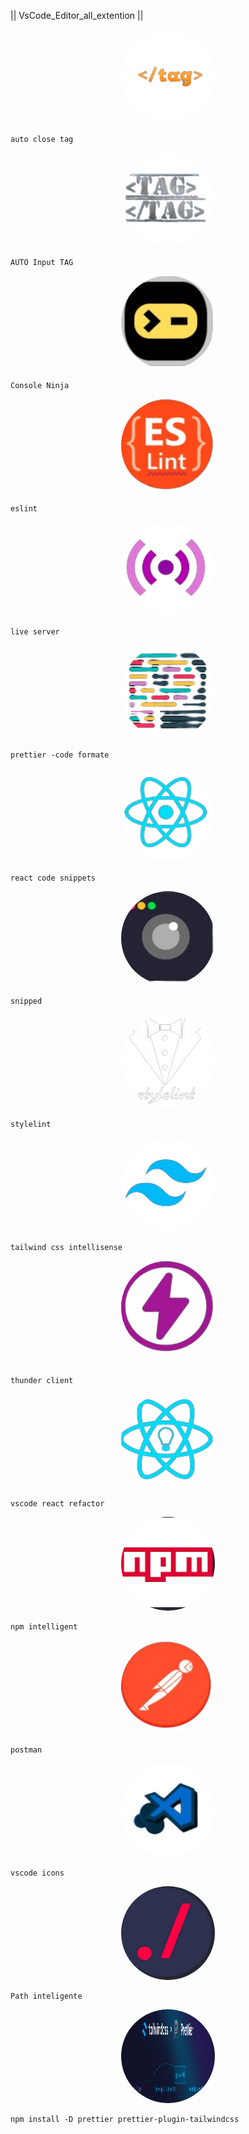 || VsCode_Editor_all_extention ||
<p align="center">
  <img src="1-removebg-preview.png" alt="VsCode Editor" width="150" height="150" style="border-radius: 50%;">
</p>

```
auto close tag
```
<p align="center">
  <img src="https://github.com/md-jaman-web-developer/-VsCode_Editor_all_extention-/blob/main/%7C%7CAll%20Photos%20%7C%7C/Auto_Input_Tag-removebg-preview.png" alt="VsCode Editor" width="150" height="150" style="border-radius: 50%;">
</p>

```
AUTO Input TAG
```

<p align="center">
  <img src="https://github.com/md-jaman-web-developer/-VsCode_Editor_all_extention-/blob/main/%7C%7CAll%20Photos%20%7C%7C/Console_Ninja-removebg-preview.png" alt="VsCode Editor" width="150" height="150" style="border-radius: 50%;">
</p>

```
Console Ninja
```

<p align="center">
  <img src="https://github.com/md-jaman-web-developer/-VsCode_Editor_all_extention-/blob/main/%7C%7CAll%20Photos%20%7C%7C/ESLint-removebg-preview.png" alt="VsCode Editor" width="150" height="150" style="border-radius: 50%;">
</p>

```
eslint
```
<p align="center">
  <img src="https://github.com/md-jaman-web-developer/-VsCode_Editor_all_extention-/blob/main/%7C%7CAll%20Photos%20%7C%7C/Live_Server-removebg-preview.png" alt="VsCode Editor" width="150" height="150" style="border-radius: 50%;">
</p>

```
live server
```
<p align="center">
  <img src="https://github.com/md-jaman-web-developer/-VsCode_Editor_all_extention-/blob/main/%7C%7CAll%20Photos%20%7C%7C/Prettier_-_Code_formatter-removebg-preview.png" alt="VsCode Editor" width="150" height="150" style="border-radius: 50%;">
</p>

```
prettier -code formate

```
<p align="center">
  <img src="https://github.com/md-jaman-web-developer/-VsCode_Editor_all_extention-/blob/main/%7C%7CAll%20Photos%20%7C%7C/Reactjs_code_snippets-removebg-preview.png" alt="VsCode Editor" width="150" height="150" style="border-radius: 50%;">
</p>

```
react code snippets
```
<p align="center">
  <img src="https://github.com/md-jaman-web-developer/-VsCode_Editor_all_extention-/blob/main/%7C%7CAll%20Photos%20%7C%7C/Snipped-removebg-preview.png" alt="VsCode Editor" width="150" height="150" style="border-radius: 50%;">
</p>

```
snipped

```
<p align="center">
  <img src="https://github.com/md-jaman-web-developer/-VsCode_Editor_all_extention-/blob/main/%7C%7CAll%20Photos%20%7C%7C/Stylelint-removebg-preview.png" alt="VsCode Editor" width="150" height="150" style="border-radius: 50%;">
</p>

```
stylelint
```
<p align="center">
  <img src="https://github.com/md-jaman-web-developer/-VsCode_Editor_all_extention-/blob/main/%7C%7CAll%20Photos%20%7C%7C/Tailwind_CSS_IntelliSense-removebg-preview.png" alt="VsCode Editor" width="150" height="150" style="border-radius: 50%;">
</p>

```
tailwind css intellisense
```
<p align="center">
  <img src="https://github.com/md-jaman-web-developer/-VsCode_Editor_all_extention-/blob/main/%7C%7CAll%20Photos%20%7C%7C/Thunder_Client-removebg-preview%20(1).png" alt="VsCode Editor" width="150" height="150" style="border-radius: 50%;">
</p>

```

thunder client
```
<p align="center">
  <img src="https://github.com/md-jaman-web-developer/-VsCode_Editor_all_extention-/blob/main/%7C%7CAll%20Photos%20%7C%7C/VSCode_React_Refactor-removebg-preview.png" alt="VsCode Editor" width="150" height="150" style="border-radius: 50%;">
</p>

```
vscode react refactor

```
<p align="center">
  <img src="https://github.com/md-jaman-web-developer/-VsCode_Editor_all_extention-/blob/main/%7C%7CAll%20Photos%20%7C%7C/npm_Intellisense-removebg-preview%20(1).png" alt="VsCode Editor" width="150" height="150" style="border-radius: 50%;">
</p>

```
npm intelligent
```
<p align="center">
  <img src="https://github.com/md-jaman-web-developer/-VsCode_Editor_all_extention-/blob/main/%7C%7CAll%20Photos%20%7C%7C/postman-removebg-preview.png" alt="VsCode Editor" width="150" height="150" style="border-radius: 50%;">
</p>

```
postman
```


<p align="center">
  <img src="https://github.com/md-jaman-web-developer/-VsCode_Editor_all_extention-/blob/main/%7C%7CAll%20Photos%20%7C%7C/vscode-icons-removebg-preview.png" alt="VsCode Editor" width="150" height="150" style="border-radius: 50%;">
</p>

```
vscode icons
```
<p align="center">
  <img src="https://github.com/md-jaman-web-developer/-VsCode_Editor_all_extention-/blob/main/path_inlellegent.png" alt="VsCode Editor" width="150" height="150" style="border-radius: 50%;">
</p>

```
Path inteligente
```
<p align="center">
  <img src="https://github.com/md-jaman-web-developer/-VsCode_Editor_all_extention-/blob/main/%7C%7CAll%20Photos%20%7C%7C/Screenshot%20from%202023-12-22%2014-53-40.png" alt="VsCode Editor" width="150" height="150" style="border-radius: 50%;">
</p>

```
npm install -D prettier prettier-plugin-tailwindcss
```

